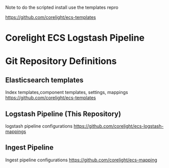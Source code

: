 Note to do the scripted install use the templates repro

https://github.com/corelight/ecs-templates

# Corelight ECS Logstash Pipeline

# Git Repository Definitions

## Elasticsearch templates
Index templates,component templates, settings, mappings
https://github.com/corelight/ecs-templates

## Logstash Pipeline (This Repository)
logstash pipeline configurations
https://github.com/corelight/ecs-logstash-mappings

## Ingest Pipeline
Ingest pipeline configurations
https://github.com/corelight/ecs-mapping
